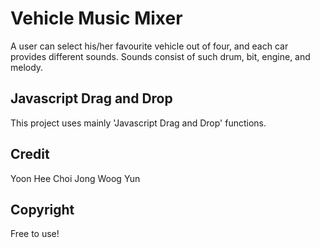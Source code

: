 # Vehicle Music Mixer
A user can select his/her favourite vehicle out of four, and each car provides different sounds. Sounds consist of such drum, bit, engine, and melody.

## Javascript Drag and Drop
This project uses mainly 'Javascript Drag and Drop' functions.

## Credit
Yoon Hee Choi
Jong Woog Yun

## Copyright
Free to use!